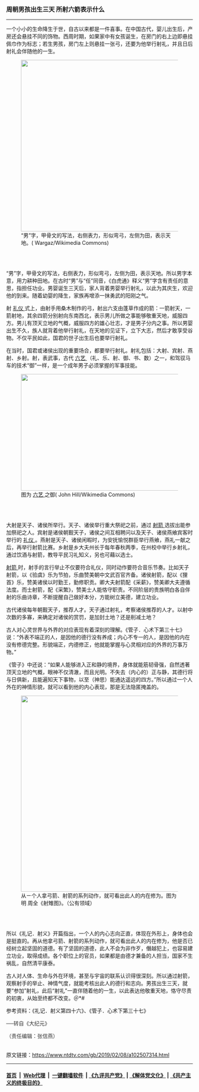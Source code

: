 ### 周朝男孩出生三天 所射六箭表示什么
------------------------

<div class="post_content">
 <div class="column">
  <div class="arttop mbottom20">
  </div>
 </div>
 <div class="adshow300" data-google-query-id="CKeDs-iqq-ACFY8PKwodxAUP6Q" id="inarticle_ad300">
  <div id="google_ads_iframe_/5965368/DJYwww_articles_news_below-header_0__container__">
   一个小小的生命降生于世，自古以来都是一件喜事。在中国古代，婴儿出生后，产房还会悬挂不同的饰物。西周时期，如果家中有女孩诞生，在房门的右上边即悬挂佩巾作为标志；若生男孩，房门左上则悬挂一张弓，还要为他举行射礼，并且日后射礼会伴随他的一生。
  </div>
 </div>
 <figure class="wp-caption aligncenter" id="attachment_11007254">
  <a href="http://i.epochtimes.com/assets/uploads/2019/01/0128-4.jpg">
   <img alt="" class="wp-image-11007254 size-medium" height="462" src="http://i.epochtimes.com/assets/uploads/2019/01/0128-4-450x462.jpg" width="450"/>
  </a>
  <br/><figcaption class="wp-caption-text">
   “男”字，甲骨文的写法，右侧表力，形似弯弓，左侧为田，表示天地。( Wargaz/Wikimedia Commons)
  </figcaption><br/>
 </figure><br/>
 <p>
  “男”字，甲骨文的写法，右侧表力，形似弯弓，左侧为田，表示天地。所以男字本意，用力耕种田地。在古时“男”与“任”同音，《白虎通》释义“男”字含有责任的意思，指担任功业。男婴诞生三天后，家人背着男婴举行射礼，以此为其庆生，欢迎他的到来。随着幼婴的降生，家族再增添一抹勇武的阳刚之气。
 </p>
 <p>
  射
  <a href="https://www.ntdtv.com/gb/礼仪.htm">
   礼仪
  </a>
  式上，由射手用桑木制作的弓，射出六支由蓬草作成的箭：一箭射天，一箭射地，其余四箭分别射向东南西北，表示男儿所做之事能够敬重天地，威服四方。男儿有顶天立地的气概，威服四方的雄心壮志，才是男子分内之事。所以男婴出生不久，族人就背着他举行射礼，在天地的见证下，立下大志，然后才敢享受谷物。不仅平民如此，国君的世子出生后也要举行射礼。
 </p>
 <p>
  在当时，国君或诸侯出现的重要场合，都要举行射礼。射礼包括：大射、宾射、燕射、乡射。射，表武事，古代
  <a href="https://www.ntdtv.com/gb/六艺.htm">
   六艺
  </a>
  （礼、乐、射、御、书、数）之一，和驾驭马车的技术“御”一样，是一个成年男子必须掌握的军事技能。
 </p>
 <figure class="wp-caption aligncenter" id="attachment_11007289">
  <a href="http://i.epochtimes.com/assets/uploads/2019/01/Powerful_landlord_in_chariot._Eastern_Han_25-220_CE._Anping_Hebei.jpg">
   <img alt="" class="wp-image-11007289 size-large" height="314" src="http://i.epochtimes.com/assets/uploads/2019/01/Powerful_landlord_in_chariot._Eastern_Han_25-220_CE._Anping_Hebei-600x314.jpg" width="600"/>
  </a>
  <br/><figcaption class="wp-caption-text">
   图为
   <a href="https://www.ntdtv.com/gb/六艺.htm">
    六艺
   </a>
   之御( John Hill/Wikimedia Commons)
  </figcaption><br/>
 </figure><br/>
 <p>
  大射是天子、诸侯所举行。天子、诸侯举行重大祭祀之前，通过
  <a href="https://www.ntdtv.com/gb/射箭.htm">
   射箭
  </a>
  选拔出能参加祭祀之人。宾射是诸侯朝觐天子，诸侯之间互相聘问以及天子、诸侯燕飨宾客时举行的
  <a href="https://www.ntdtv.com/gb/礼仪.htm">
   礼仪
  </a>
  。燕射是天子、诸侯闲暇时，为安抚愉悦群臣举行燕飨，燕礼一献之后，再举行射箭比赛。乡射是乡大夫州长于每年春秋两季，在州校中举行乡射礼，通过饮酒与射箭，教导平民习礼知义，另也可藉以选士。
 </p>
 <p>
  <a href="https://www.ntdtv.com/gb/射箭.htm">
   射箭
  </a>
  时，射手的言行举止不仅要符合礼仪，同时动作要符合音乐节奏。比如天子射箭，以《验虞》乐为节拍，乐曲赞美朝中文武百官齐备。诸侯射箭，配以《狸首》乐，赞美诸侯以时勤王，勤修职贡。卿大夫射箭配《采薪》，赞美卿大夫遵循法度。而士射箭，配《采繁》，赞美士人能恪守职责。不同阶层的贵族明白各自伴射的乐曲诗章，不断提醒自己做好本分，方能树立美德，建立功业。
 </p>
 <p>
  古代诸侯每年朝觐天子，推荐人才。天子通过射礼，考察诸侯推荐的人才。以射中次数的多寡，来确定对诸侯的赏罚，是加封土地？还是削减土地？
 </p>
 <p>
  古人对心灵世界与外界的对应表现有着深刻的理解。《管子．心术下第三十七》说：“外表不端正的人，是因他的德行没有养成；内心不专一的人，是因他的内在没有修德完整。形貌端正，内德修正，他就能掌握与心灵相对应的外界的万事万物。”
 </p>
 <p>
  《管子》中还说：“如果人能够进入正和静的境界，身体就能筋韧骨强，自然透著顶天立地的气概，眼神不仅清澈，而且光明。不失去（内心的）正与静，其德行将与日俱新，且能遍知天下事物，以至（神思）能通达遥远的四方。”所以通过一个人外在的神情形貌，就可以看到他的内心表现，那是无法隐匿掩盖的。
 </p>
 <figure class="wp-caption aligncenter" id="attachment_11007268">
  <a href="http://i.epochtimes.com/assets/uploads/2019/01/0128-5-new.jpg">
   <img alt="" class="size-medium wp-image-11007268" height="528" src="http://i.epochtimes.com/assets/uploads/2019/01/0128-5-new-450x528.jpg" width="450"/>
  </a>
  <br/><figcaption class="wp-caption-text">
   从ㄧ个人拿弓箭、射箭的系列动作，就可看出此人的内在修为。图为明 周全《射雉图》。（公有领域）
  </figcaption><br/>
 </figure><br/>
 <p>
  所以《礼记．射义》开篇指出，一个人的内心志向正直，体现在外形上，身体也会是挺直的。再从他拿弓箭、射箭的系列动作，就可看出此人的内在修为，他是否已经树立起坚固的道德。有了坚固的道德，此人不会为非作歹，僭越犯上，也容易建立功业，取得成绩。各个职位上的官员，如果都是由德才兼备的人担当，国家不生祸乱，自然清平康泰。
 </p>
 <p>
  古人对人体、生命与外在环境，甚至与宇宙的联系认识得很深刻。所以通过射箭，观察射手的举止、神情气度，就能考核出此人的德行和志向。男孩出生三天，就要“参加”射礼，此后“射礼”一直伴随着他的一生，以此表达他敬重天地，恪守尽责的初衷，从始至终都不改变。＠*#
 </p>
 <p>
  参考资料：《礼记．射义第四十六》、《管子．心术下第三十七》
 </p>
 <div class="inline_share">
 </div>
 <p>
  <span style="color: #343434; font-family: 'helvetica neue', helvetica, arial, sans-serif;">
   ──转自《大纪元》
  </span>
 </p>
 <p>
  <span style="color: #343434; font-family: 'helvetica neue', helvetica, arial, sans-serif;">
   （责任编辑：张信燕）
  </span>
 </p>
 <div class="single_ad">
 </div>
</div>

<br/>原文链接：https://www.ntdtv.com/gb/2019/02/08/a102507314.html


------------------------
#### [首页](https://github.com/gfw-breaker/banned-news/blob/master/README.md) &nbsp;|&nbsp; [Web代理](https://github.com/labour-camp/helloworld) &nbsp;|&nbsp; [一键翻墙软件](https://github.com/gfw-breaker/nogfw/blob/master/README.md) &nbsp;| [《九评共产党》](https://github.com/gfw-breaker/9ping.md/blob/master/README.md#九评之一评共产党是什么) | [《解体党文化》](https://github.com/gfw-breaker/jtdwh.md/blob/master/README.md) | [《共产主义的终极目的》](https://github.com/gfw-breaker/gczydzjmd.md/blob/master/README.md)

